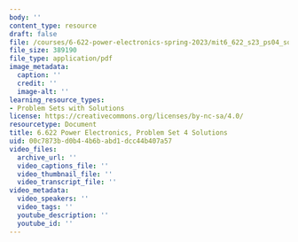 ```yaml
---
body: ''
content_type: resource
draft: false
file: /courses/6-622-power-electronics-spring-2023/mit6_622_s23_ps04_sol.pdf
file_size: 389190
file_type: application/pdf
image_metadata:
  caption: ''
  credit: ''
  image-alt: ''
learning_resource_types:
- Problem Sets with Solutions
license: https://creativecommons.org/licenses/by-nc-sa/4.0/
resourcetype: Document
title: 6.622 Power Electronics, Problem Set 4 Solutions
uid: 00c7873b-d0b4-4b6b-abd1-dcc44b407a57
video_files:
  archive_url: ''
  video_captions_file: ''
  video_thumbnail_file: ''
  video_transcript_file: ''
video_metadata:
  video_speakers: ''
  video_tags: ''
  youtube_description: ''
  youtube_id: ''
---
```

